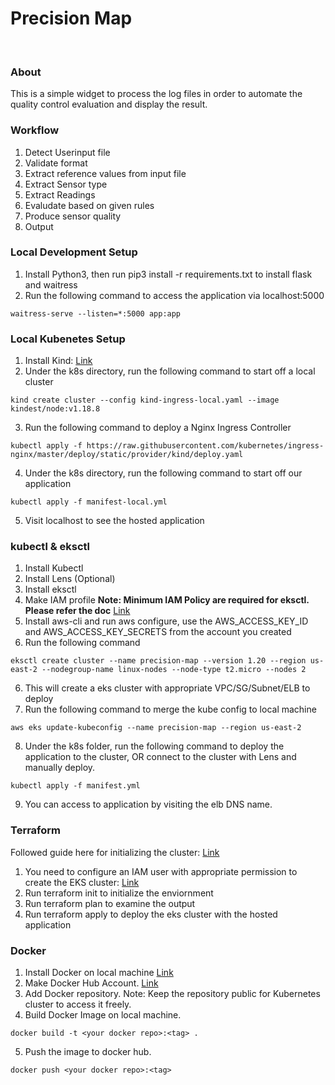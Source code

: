 # Precision Map

<br>

### About
This is a simple widget to process the log files in order to automate the quality control evaluation and display the result.

### Workflow
1) Detect Userinput file
2) Validate format
3) Extract reference values from input file
4) Extract Sensor type
5) Extract Readings
6) Evaludate based on given rules
7) Produce sensor quality
8) Output

### Local Development Setup
1) Install Python3, then run pip3 install -r requirements.txt to install flask and waitress
2) Run the following command to access the application via localhost:5000
```shell
waitress-serve --listen=*:5000 app:app
```
### Local Kubenetes Setup
1) Install Kind: [Link](https://kind.sigs.k8s.io/docs/user/quick-start/)
2) Under the k8s directory, run the following command to start off a local cluster
```shell
kind create cluster --config kind-ingress-local.yaml --image kindest/node:v1.18.8
```
3) Run the following command to deploy a Nginx Ingress Controller
```shell
kubectl apply -f https://raw.githubusercontent.com/kubernetes/ingress-nginx/master/deploy/static/provider/kind/deploy.yaml
```
4) Under the k8s directory, run the following command to start off our application
```shell
kubectl apply -f manifest-local.yml
```
5) Visit localhost to see the hosted application

### kubectl & eksctl
1) Install Kubectl
2) Install Lens (Optional)
2) Install eksctl
3) Make IAM profile
**Note: Minimum IAM Policy are required for eksctl. Please refer the doc** [Link](https://eksctl.io/usage/minimum-iam-policies/)
4) Install aws-cli and run aws configure, use the AWS_ACCESS_KEY_ID and AWS_ACCESS_KEY_SECRETS from the account you created 
5) Run the following command
```shell
eksctl create cluster --name precision-map --version 1.20 --region us-east-2 --nodegroup-name linux-nodes --node-type t2.micro --nodes 2
```
6) This will create a eks cluster with appropriate VPC/SG/Subnet/ELB to deploy
7) Run the following command to merge the kube config to local machine
```shell
aws eks update-kubeconfig --name precision-map --region us-east-2
```
8) Under the k8s folder, run the following command to deploy the application to the cluster, OR connect to the cluster with Lens and manually deploy.
```shell
kubectl apply -f manifest.yml
```
9) You can access to application by visiting the elb DNS name.

### Terraform
Followed guide here for initializing the cluster: [Link](https://learn.hashicorp.com/tutorials/terraform/eks)
1) You need to configure an IAM user with appropriate permission to create the EKS cluster: [Link](https://github.com/terraform-aws-modules/terraform-aws-eks/blob/master/docs/iam-permissions.md)
2) Run terraform init to initialize the enviornment
3) Run terraform plan to examine the output
4) Run terraform apply to deploy the eks cluster with the hosted application

### Docker
1) Install Docker on local machine [Link](https://docs.docker.com/engine/install/)
2) Make Docker Hub Account. [Link](https://hub.docker.com)
3) Add Docker repository. Note: Keep the repository public for Kubernetes cluster to access it freely.
4) Build Docker Image on local machine.
```shell
docker build -t <your docker repo>:<tag> .
```
5) Push the image to docker hub.
```shell
docker push <your docker repo>:<tag>
``` 

